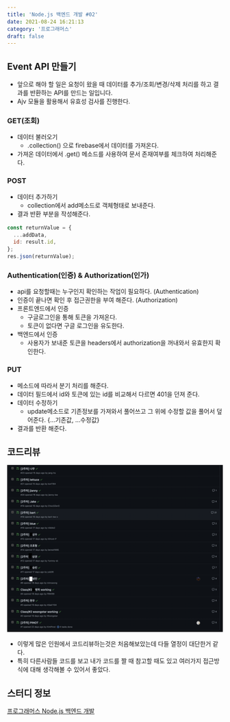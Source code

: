 ```yaml
---
title: 'Node.js 백엔드 개발 #02'
date: 2021-08-24 16:21:13
category: '프로그래머스'
draft: false
---
```


## Event API 만들기
- 앞으로 해야 할 일은 요청이 왔을 때 데이터를 추가/조회/변경/삭제 처리를 하고 결과를 반환하는 API를 만드는 일입니다.
- Ajv 모듈을 활용해서 유효성 검사를 진행한다.

### GET(조회)
- 데이터 불러오기
  - .collection() 으로 firebase에서 데이터를 가져온다.
- 가져온 데이터에서 .get() 메소드를 사용하여 문서 존재여부를 체크하여 처리해준다.

### POST
- 데이터 추가하기
  - collection에서 add메소드로 객체형태로 보내준다.
- 결과 반환 부분을 작성해준다.
```javascript
const returnValue = {
  ...addData,
  id: result.id,
};
res.json(returnValue);
```

### Authentication(인증) & Authorization(인가)
- api를 요청할때는 누구인지 확인하는 작업이 필요하다. (Authentication)
- 인증이 끝나면 확인 후 접근권한을 부여 해준다. (Authorization)
- 프론트엔드에서 인증
  - 구글로그인을 통해 토큰을 가져온다.
  - 토큰이 없다면 구글 로그인을 유도한다.
- 백엔드에서 인증
  - 사용자가 보내준 토큰을 headers에서 authorization을 꺼내와서 유효한지 확인한다.

### PUT
- 메소드에 따라서 분기 처리를 해준다.
- 데이터 필드에서 id와 토큰에 있는 id를 비교해서 다르면 401을 던져 준다.
- 데이터 수정하기
  - update메소드로 기존정보를 가져와서 풀어쓰고 그 위에 수정할 값을 풀어서 덮어준다. {...기존값, ...수정값}
- 결과를 반환 해준다.

## 코드리뷰
![코드리뷰](./images/nodejs210824-01.png)
- 이렇게 많은 인원에서 코드리뷰하는것은 처음해보았는데 다들 열정이 대단한거 같다.
- 특히 다른사람들 코드를 보고 내가 코드를 짤 때 참고할 때도 있고 여러가지 접근방식에 대해 생각해볼 수 있어서 좋았다.


## 스터디 정보  
[프로그래머스 Node.js 백엔드 개발](https://programmers.co.kr/learn/courses/12547)
